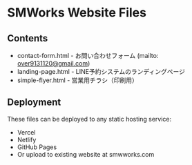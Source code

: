 # SMWorks Website Files

## Contents
- contact-form.html - お問い合わせフォーム (mailto: over9131120@gmail.com)
- landing-page.html - LINE予約システムのランディングページ
- simple-flyer.html - 営業用チラシ（印刷用）

## Deployment
These files can be deployed to any static hosting service:
- Vercel
- Netlify
- GitHub Pages
- Or upload to existing website at smwworks.com


